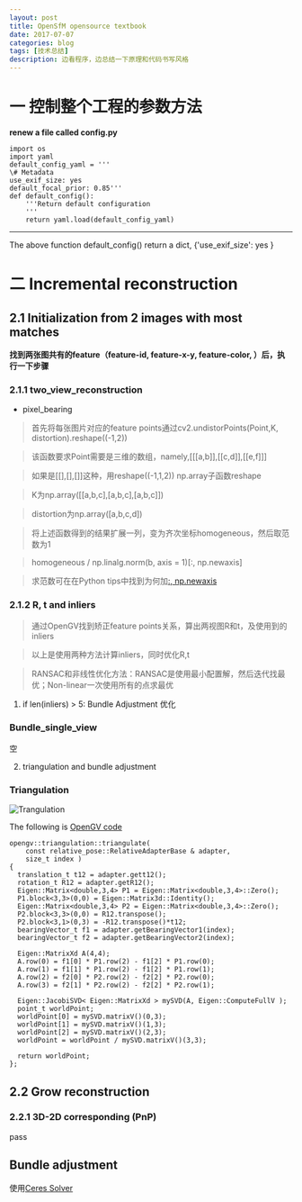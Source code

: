 ```yaml
---
layout: post
title: OpenSfM opensource textbook
date: 2017-07-07
categories: blog
tags: [技术总结]
description: 边看程序，边总结一下原理和代码书写风格
---
```

# 一 控制整个工程的参数方法

**renew a file called config.py**
```
import os
import yaml
default_config_yaml = '''
\# Metadata
use_exif_size: yes
default_focal_prior: 0.85'''
def default_config():
    '''Return default configuration
    '''
    return yaml.load(default_config_yaml)
```
---

The above function default_config() return a dict, {'use_exif_size': yes  }

# 二 Incremental reconstruction


## 2.1 Initialization from 2 images with most matches

**找到两张图共有的feature（feature-id, feature-x-y, feature-color, ）后，执行一下步骤**

### 2.1.1 two_view_reconstruction

- pixel_bearing

> 首先将每张图片对应的feature points通过cv2.undistorPoints(Point,K, distortion).reshape((-1,2))

> 该函数要求Point需要是三维的数组，namely,[[[a,b]],[[c,d]],[[e,f]]]

> 如果是[[],[],[]]这种，用reshape((-1,1,2)) np.array子函数reshape

> K为np.array([[a,b,c],[a,b,c],[a,b,c]])

> distortion为np.array([a,b,c,d])

> 将上述函数得到的结果扩展一列，变为齐次坐标homogeneous，然后取范数为1

> homogeneous / np.linalg.norm(b, axis = 1)[:, np.newaxis]

> 求范数可在在Python tips中找到为何加[:, np.newaxis](https://bryanibit.github.io/blog/2017/07/05/python-tips/)

### 2.1.2 R, t and inliers

> 通过OpenGV找到矫正feature points关系，算出两视图R和t，及使用到的inliers

> 以上是使用两种方法计算inliers，同时优化R,t

> RANSAC和非线性优化方法：RANSAC是使用最小配置解，然后迭代找最优；Non-linear一次使用所有的点求最优

1. if len(inliers) > 5: Bundle Adjustment 优化

### Bundle_single_view
空

2. triangulation and bundle adjustment

### Triangulation
![Trangulation](https://github.com/bryanibit/bryanibit.github.io/raw/master/img/doc/triangulation.png)

The following is [OpenGV code](https://github.com/laurentkneip/opengv/blob/master/src/triangulation/methods.cpp)
```
opengv::triangulation::triangulate(
    const relative_pose::RelativeAdapterBase & adapter,
    size_t index )
{
  translation_t t12 = adapter.gett12();
  rotation_t R12 = adapter.getR12();
  Eigen::Matrix<double,3,4> P1 = Eigen::Matrix<double,3,4>::Zero();
  P1.block<3,3>(0,0) = Eigen::Matrix3d::Identity();
  Eigen::Matrix<double,3,4> P2 = Eigen::Matrix<double,3,4>::Zero();
  P2.block<3,3>(0,0) = R12.transpose();
  P2.block<3,1>(0,3) = -R12.transpose()*t12;
  bearingVector_t f1 = adapter.getBearingVector1(index);
  bearingVector_t f2 = adapter.getBearingVector2(index);

  Eigen::MatrixXd A(4,4);
  A.row(0) = f1[0] * P1.row(2) - f1[2] * P1.row(0);
  A.row(1) = f1[1] * P1.row(2) - f1[2] * P1.row(1);
  A.row(2) = f2[0] * P2.row(2) - f2[2] * P2.row(0);
  A.row(3) = f2[1] * P2.row(2) - f2[2] * P2.row(1);

  Eigen::JacobiSVD< Eigen::MatrixXd > mySVD(A, Eigen::ComputeFullV );
  point_t worldPoint;
  worldPoint[0] = mySVD.matrixV()(0,3);
  worldPoint[1] = mySVD.matrixV()(1,3);
  worldPoint[2] = mySVD.matrixV()(2,3);
  worldPoint = worldPoint / mySVD.matrixV()(3,3);

  return worldPoint;
};
```

## 2.2 Grow reconstruction

### 2.2.1 3D-2D corresponding (PnP)

pass

## Bundle adjustment

使用[Ceres Solver](http://www.ceres-solver.org)




